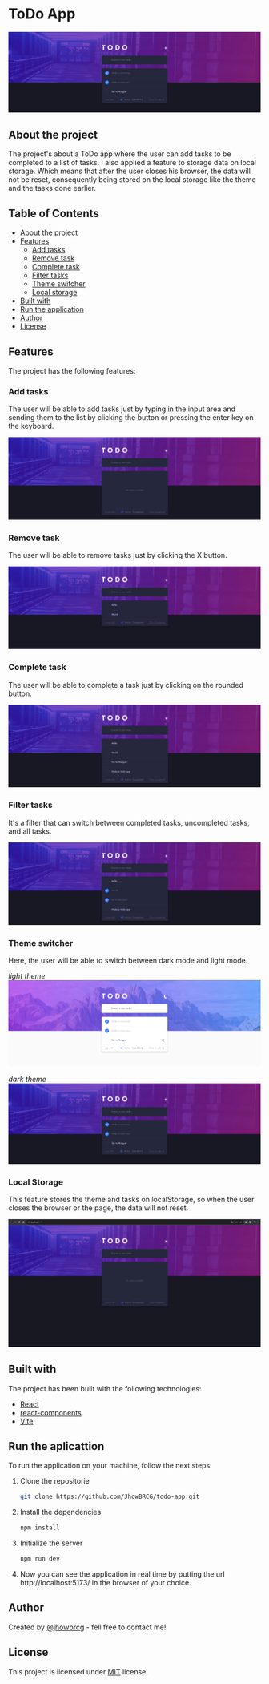 # ToDo App

<img src="./docs/todo-main.png">

## About the project

The project's about a ToDo app where the user can add tasks to be completed to a list of tasks. I also applied a feature to storage data on local storage. Which means that after the user closes his browser, the data will not be reset, consequently being stored on the local storage like the theme and the tasks done earlier.

## Table of Contents

- [About the project](#about-the-project)
- [Features](#features)
  - [Add tasks](#add-tasks)
  - [Remove task](#remove-task)
  - [Complete task](#remove-task)
  - [Filter tasks](#filter-tasks)
  - [Theme switcher](#theme-switcher)
  - [Local storage](#local-storage)
- [Built with](#built-with)
- [Run the application](#run-the-aplicattion)
- [Author](#author)
- [License](#license)

## Features

The project has the following features:

### Add tasks

The user will be able to add tasks just by typing in the input area and sending them to the list by clicking the button or pressing the enter key on the keyboard.

<img src="./docs/add-task.gif">

### Remove task

The user will be able to remove tasks just by clicking the X button.

<img src="./docs/remove-task.gif">

### Complete task

The user will be able to complete a task just by clicking on the rounded button.

<img src="./docs/complete-task.gif">

### Filter tasks

It's a filter that can switch between completed tasks, uncompleted tasks, and all tasks.

<img src="./docs/filter-task.gif">

### Theme switcher

Here, the user will be able to switch between dark mode and light mode.

_light theme_
<img src="./docs/todo-main-light.png">

_dark theme_
<img src="./docs/todo-main.png">

### Local Storage

This feature stores the theme and tasks on localStorage, so when the user closes the browser or the page, the data will not reset.

<img src="./docs/local-storage.gif">

## Built with

The project has been built with the following technologies:

- [React](https://react.dev/)
- [react-components](https://styled-components.com/)
- [Vite](https://vitejs.dev/)

## Run the aplicattion

To run the application on your machine, follow the next steps:

1. Clone the repositorie

   ```sh
   git clone https://github.com/JhowBRCG/todo-app.git
   ```

2. Install the dependencies

   ```sh
   npm install
   ```

3. Initialize the server

   ```sh
   npm run dev
   ```

4. Now you can see the application in real time by putting the url http://localhost:5173/ in the browser of your choice.

## Author

Created by [@jhowbrcg](https://github.com/JhowBRCG) - fell free to contact me!

## License

This project is licensed under [MIT](https://opensource.org/licenses/MIT) license.
